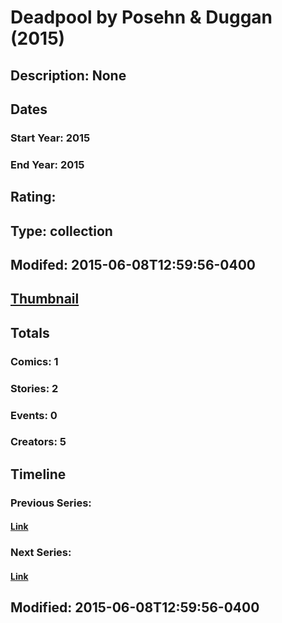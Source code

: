 # Deadpool by Posehn & Duggan (2015)
## Description: None
## Dates
### Start Year: 2015
### End Year: 2015
## Rating: 
## Type: collection
## Modifed: 2015-06-08T12:59:56-0400
## [Thumbnail](http://i.annihil.us/u/prod/marvel/i/mg/b/40/image_not_available.jpg)
## Totals
### Comics: 1
### Stories: 2
### Events: 0
### Creators: 5
## Timeline
### Previous Series: 
#### [Link]()
### Next Series: 
#### [Link]()
## Modified: 2015-06-08T12:59:56-0400
